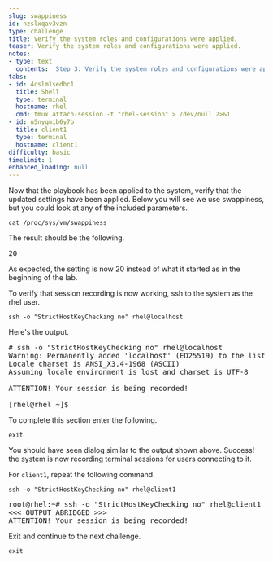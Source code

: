 ```yaml
---
slug: swappiness
id: nzslxqav3vzn
type: challenge
title: Verify the system roles and configurations were applied.
teaser: Verify the system roles and configurations were applied.
notes:
- type: text
  contents: 'Step 3: Verify the system roles and configurations were applied.'
tabs:
- id: 4cslm1sedhc1
  title: Shell
  type: terminal
  hostname: rhel
  cmd: tmux attach-session -t "rhel-session" > /dev/null 2>&1
- id: u5nygmib6y7b
  title: client1
  type: terminal
  hostname: client1
difficulty: basic
timelimit: 1
enhanced_loading: null
---
```

Now that the playbook has been applied to the system, verify that the updated settings have been applied. Below you will see we use swappiness, but you could look at any of the included parameters.
```bash,run
cat /proc/sys/vm/swappiness
```
The result should be the following.
<pre>
20
</pre>
As expected, the setting is now 20 instead of what it started as in the beginning of the lab.

To verify that session recording is now working, ssh to the system as the rhel user.
```bash,run
ssh -o "StrictHostKeyChecking no" rhel@localhost
```
Here's the output.
<pre>
# ssh -o "StrictHostKeyChecking no" rhel@localhost
Warning: Permanently added 'localhost' (ED25519) to the list of known hosts.
Locale charset is ANSI_X3.4-1968 (ASCII)
Assuming locale environment is lost and charset is UTF-8

ATTENTION! Your session is being recorded!

[rhel@rhel ~]$
</pre>
To complete this section enter the following.
```bash,run
exit
```
You should have seen dialog similar to the output shown above. Success! the system is now recording terminal sessions for users connecting to it.

For `client1`, repeat the following command.
```bash,run
ssh -o "StrictHostKeyChecking no" rhel@client1
```
<pre>
root@rhel:~# ssh -o "StrictHostKeyChecking no" rhel@client1
<<< OUTPUT ABRIDGED >>>
ATTENTION! Your session is being recorded!
</pre>
Exit and continue to the next challenge.
```bash,run
exit
```